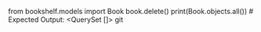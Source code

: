 from bookshelf.models import Book
book.delete()
print(Book.objects.all())  # Expected Output: <QuerySet []>
git
